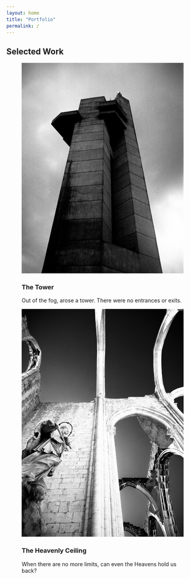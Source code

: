```yaml
---
layout: home
title: "Portfolio"
permalink: /
---
```


## Selected Work
<figure>
  <img src="/assets/images/The Tower.jpg" alt="The Tower">
  <figcaption>
    <h3>The Tower</h3>
    <p>Out of the fog, arose a tower.  There were no entrances or exits.</p>
  </figcaption>
</figure>
<figure>
  <img src="/assets/images/The Heavenly Ceiling.jpg" alt="The Heavenly Ceiling">
  <figcaption>
    <h3>The Heavenly Ceiling</h3>
    <p>When there are no more limits, can even the Heavens hold us back?</p>
  </figcaption>
</figure>
